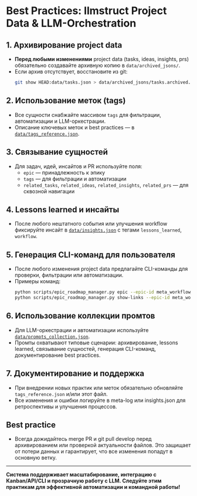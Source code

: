 # Best Practices: llmstruct Project Data & LLM-Orchestration

## 1. Архивирование project data
- **Перед любыми изменениями** project data (tasks, ideas, insights, prs) обязательно создавайте архивную копию в `data/archived_jsons/`.
- Если архив отсутствует, восстановите из git: 
  ```bash
  git show HEAD:data/tasks.json > data/archived_jsons/tasks.archived.json
  ```

## 2. Использование меток (tags)
- Все сущности снабжайте массивом `tags` для фильтрации, автоматизации и LLM-оркестрации.
- Описание ключевых меток и best practices — в [`data/tags_reference.json`](../data/tags_reference.json).

## 3. Связывание сущностей
- Для задач, идей, инсайтов и PR используйте поля:
  - `epic` — принадлежность к эпику
  - `tags` — для фильтрации и автоматизации
  - `related_tasks`, `related_ideas`, `related_insights`, `related_prs` — для сквозной навигации

## 4. Lessons learned и инсайты
- После любого нештатного события или улучшения workflow фиксируйте инсайт в [`data/insights.json`](../data/insights.json) с тегами `lessons_learned`, `workflow`.

## 5. Генерация CLI-команд для пользователя
- После любого изменения project data предлагайте CLI-команды для проверки, фильтрации или автоматизации.
- Примеры команд:
  ```bash
  python scripts/epic_roadmap_manager.py epic --epic-id meta_workflow_management
  python scripts/epic_roadmap_manager.py show-links --epic-id meta_workflow_management
  ```

## 6. Использование коллекции промтов
- Для LLM-оркестрации и автоматизации используйте [`data/prompts_collection.json`](../data/prompts_collection.json).
- Промты охватывают типовые сценарии: архивирование, lessons learned, связывание сущностей, генерация CLI-команд, документирование best practices.

## 7. Документирование и поддержка
- При внедрении новых практик или меток обязательно обновляйте `tags_reference.json` и/или этот файл.
- Все изменения и ошибки логируйте в meta-log или insights.json для ретроспективы и улучшения процессов.

## Best practice
- Всегда дожидайтесь merge PR и git pull develop перед архивированием или проверкой актуальности файлов. Это защищает от потери данных и гарантирует, что все изменения попадут в основную ветку.

---

**Система поддерживает масштабирование, интеграцию с Kanban/API/CLI и прозрачную работу с LLM. Следуйте этим практикам для эффективной автоматизации и командной работы!** 